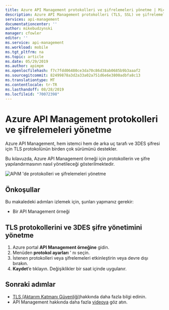 ```yaml
---
title: Azure API Management protokolleri ve şifrelemeleri yönetme | Microsoft Docs
description: Azure API Management protokolleri (TLS, SSL) ve şifrelemeleri (DES) yönetmeyi öğrenin.
services: api-management
documentationcenter: ''
author: mikebudzynski
manager: cfowler
editor: ''
ms.service: api-management
ms.workload: mobile
ms.tgt_pltfrm: na
ms.topic: article
ms.date: 05/29/2019
ms.author: apimpm
ms.openlocfilehash: f7c7fdd06480ce3da70c86d38ab0685b9b3aaaf2
ms.sourcegitcommit: 82499878a3d2a33a02a751d6e6e3800adbfa8c13
ms.translationtype: MT
ms.contentlocale: tr-TR
ms.lasthandoff: 08/28/2019
ms.locfileid: "70072398"
---
```

# <a name="manage-protocols-and-ciphers-in-azure-api-management"></a>Azure API Management protokolleri ve şifrelemeleri yönetme

Azure API Management, hem istemci hem de arka uç tarafı ve 3DES şifresi için TLS protokolünün birden çok sürümünü destekler.

Bu kılavuzda, Azure API Management örneği için protokollerin ve şifre yapılandırmasının nasıl yönetileceği gösterilmektedir.

![APıM 'de protokolleri ve şifrelemeleri yönetme](./media/api-management-howto-manage-protocols-ciphers/api-management-protocols-ciphers.png)

## <a name="prerequisites"></a>Önkoşullar

Bu makaledeki adımları izlemek için, şunları yapmanız gerekir:

* Bir API Management örneği

## <a name="how-to-manage-tls-protocols-and-3des-cipher"></a>TLS protokollerini ve 3DES şifre yönetimini yönetme

1. Azure portal **API Management örneğine** gidin.
2. Menüden **protokol ayarları** ' nı seçin.  
3. İstenen protokolleri veya şifrelemeleri etkinleştirin veya devre dışı bırakın.
4. **Kaydet**’e tıklayın. Değişiklikler bir saat içinde uygulanır.  

## <a name="next-steps"></a>Sonraki adımlar

* [TLS (Aktarım Katmanı Güvenliği)](https://docs.microsoft.com/dotnet/framework/network-programming/tls)hakkında daha fazla bilgi edinin.
* API Management hakkında daha fazla [videoya](https://azure.microsoft.com/documentation/videos/index/?services=api-management) göz atın.